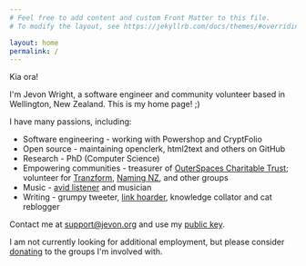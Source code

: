 ```yaml
---
# Feel free to add content and custom Front Matter to this file.
# To modify the layout, see https://jekyllrb.com/docs/themes/#overriding-theme-defaults

layout: home
permalink: /
---
```

Kia ora!

I'm Jevon Wright, a software engineer and community volunteer based in Wellington, New Zealand. This is my home page! ;)

I have many passions, including:

- Software engineering - working with Powershop and CryptFolio
- Open source - maintaining openclerk, html2text and others on GitHub
- Research - PhD (Computer Science)
- Empowering communities - treasurer of [OuterSpaces Charitable Trust](http://outerspaces.org.nz); volunteer for [Tranzform](http://www.tranzform.org.nz), [Naming NZ](http://www.naming.nz), and other groups
- Music - [avid listener](https://last.fm/user/jdub_dub) and musician
- Writing - grumpy tweeter, [link hoarder](https://pinboard.in/u:jevon), knowledge collator and cat reblogger

Contact me at [support@jevon.org](mailto:support@jevon.org) and use my [public key](wiki/public-key.md).

I am not currently looking for additional employment, but please consider [donating](http://www.outerspaces.org.nz/donate) to the groups I'm involved with.
